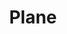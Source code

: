 ---
draft: false
title: Plane
content:
  id: plane
  name: Plane
  logo: /images/applications/project-management/plane/logo.png
  website: https://plane.so/
  iframe_website: /website-iframe/applications/project-management/plane
  dashboardImage: /images/applications/project-management/plane/screenshot-1.webp
  short_description: An open-source software development tool to manage issues, sprints, and product roadmaps with peace of mind
  description: Plane is a simple, extensible, open-source project and product management tool. It allows users to start with a basic task-tracking tool and gradually adopt various project management frameworks like Agile, Waterfall, and many more.
  features:
    - title: Issue Planning and Tracking
      description: Quickly create issues and add details using a powerful rich text editor that supports file uploads. Add sub-properties and references to issues for better organization and tracking.
    - title: Issue Attachments
      description: Collaborate effectively by attaching files to issues, making it easy for your team to find and share important project-related documents.
    - title: Layouts
      description: Customize your project view with your preferred layout - choose from List, Kanban, or Calendar to visualize your project in a way that makes sense to you.
    - title: Cycles
      description: "Plan sprints with Cycles to keep your team on track and productive. Gain insights into your project's progress with burn-down charts and other useful features."
  screenshots:
    - /images/applications/project-management/plane/screenshot-1.webp
    - /images/applications/project-management/plane/screenshot-2.webp
---